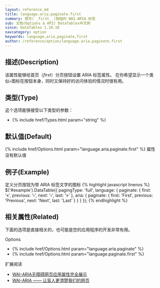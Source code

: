```yaml
---
layout: reference_md
title: language.aria.paginate.first
summary: 首页( _first_ )按钮的 WAI-ARIA 标签
sub: 文档(Options & API) DataTables中文网
since: DataTables 1.10.10
navcategory: option
keywords: language,aria,paginate,first
author: /reference/option/language.aria.paginate.first
---
```


## 描述(Description)
该属性能够给首页（_first_）分页按钮设置 ARIA 标签属性。
在你希望显示一个类似`«`图标在按钮本身，同时又保持好的访问体验的情况时很有用。


## 类型(Type)
这个选项能够接受以下类型的参数：

- {% include href/Types.html param="string" %}

## 默认值(Default)
 {% include href/Options.html param="language.aria.paginate.first" %} 属性没有默认值

## 例子(Example)
定义分页按钮为带 ARIA 标签文字的图标
{% highlight javascript linenos %}
$('#example').DataTable({
    pagingType: 'full',
    language: {
        paginate: {
            first: '«',
            previous: '‹',
            next: '›',
            last: '»'
        },
        aria: {
            paginate: {
                first: 'First',
                previous: 'Previous',
                next: 'Next',
                last: 'Last'
            }
        }
    }
});
{% endhighlight %}

## 相关属性(Related)
下面的选项是直接相关的，也可能是您的应用程序的开发非常有用。

Options

- {% include href/Options.html param="language.aria.paginate" %}
- {% include href/Options.html param="language.paginate.first" %}

扩展阅读

- [WAI-ARIA无障碍网页应用属性完全展示](http://www.zhangxinxu.com/wordpress/2012/03/wai-aria-%E6%97%A0%E9%9A%9C%E7%A2%8D%E9%98%85%E8%AF%BB/)
- [WAI-ARIA —— 让盲人更清楚我们的网页](http://kayosite.com/wai-aria-and-html5-role.html)